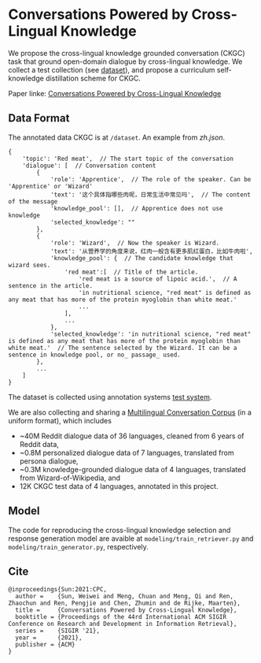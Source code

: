 # Conversations Powered by Cross-Lingual Knowledge

We propose the cross-lingual knowledge grounded conversation (CKGC) task that ground open-domain dialogue by cross-lingual knowledge. We collect a test collection (see [dataset](https://github.com/sunnweiwei/ckgc/tree/main/dataset)), and propose a curriculum self-knowledge distillation scheme for CKGC.

Paper linke: [Conversations Powered by Cross-Lingual Knowledge](https://irlab.science.uva.nl/wp-content/papercite-data/pdf/sun-2021-conversations.pdf)


## Data Format
The annotated data CKGC is at `/dataset`. An example from *zh.json*.

```
{
    'topic': 'Red meat',  // The start topic of the conversation
    'dialogue': [  // Conversation content
        {
            'role': 'Apprentice',  // The role of the speaker. Can be 'Apprentice' or 'Wizard'
            'text': '这个具体指哪些肉呢，日常生活中常见吗',  // The content of the message
            'knowledge_pool': [],  // Apprentice does not use knowledge
            'selected_knowledge': ""
        },
        {
            'role': 'Wizard',  // Now the speaker is Wizard.
            'text': '从营养学的角度来说，红肉一般含有更多肌红蛋白，比如牛肉啦',
            'knowledge_pool': {  // The candidate knowledge that wizard sees.
                'red meat':[  // Title of the article.
                    'red meat is a source of lipoic acid.',  // A sentence in the article.
                    'in nutritional science, "red meat" is defined as any meat that has more of the protein myoglobin than white meat.'
                    ...
                ],
                ...
            },
            'selected_knowledge': 'in nutritional science, "red meat" is defined as any meat that has more of the protein myoglobin than white meat.'  // The sentence selected by the Wizard. It can be a sentence in knowledge pool, or no_ passage_ used.
        },
        ...
    ]
}
```

The dataset is collected using annotation systems [test system](https://github.com/sunnweiwei/ckgc-system).

We are also collecting and sharing a [Multilingual Conversation Corpus](https://drive.google.com/drive/folders/1DJtWJKO7OGTHHLx2jkZNKUvfOK7l6rpN?usp=sharing) (in a uniform format), which includes 
- ~40M Reddit dialogue data of 36 languages, cleaned from 6 years of Reddit data, 
- ~0.8M personalized dialogue data of 7 languages, translated from persona dialogue, 
- ~0.3M knowledge-grounded dialogue data of 4 languages, translated from Wizard-of-Wikipedia, and 
- 12K CKGC test data of 4 languages, annotated in this project.

## Model
The code for reproducing the cross-lingual knowledge selection and response generation model are avaible at `modeling/train_retriever.py` and `modeling/train_generator.py`, respectively.


## Cite

```
@inproceedings{Sun:2021:CPC,
  author =    {Sun, Weiwei and Meng, Chuan and Meng, Qi and Ren, Zhaochun and Ren, Pengjie and Chen, Zhumin and de Rijke, Maarten},
  title =     {Conversations Powered by Cross-Lingual Knowledge},
  booktitle = {Proceedings of the 44rd International ACM SIGIR Conference on Research and Development in Information Retrieval},
  series =    {SIGIR '21},
  year =      {2021},
  publisher = {ACM}
}
```
